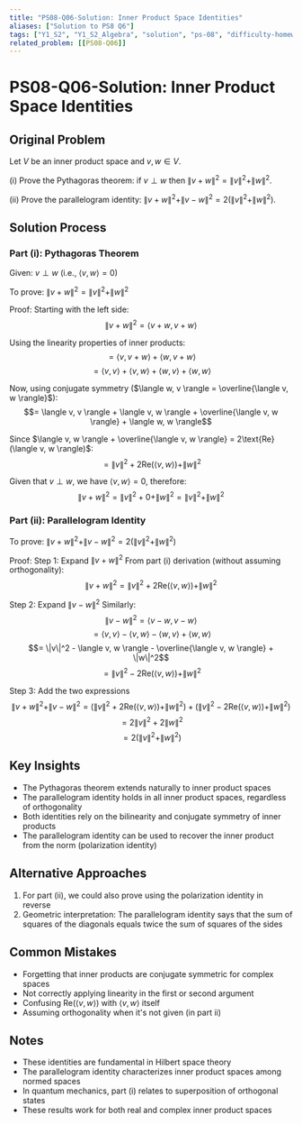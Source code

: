 ```yaml
---
title: "PS08-Q06-Solution: Inner Product Space Identities"
aliases: ["Solution to PS8 Q6"]
tags: ["Y1_S2", "Y1_S2_Algebra", "solution", "ps-08", "difficulty-homework", "inner-product", "identities"]
related_problem: [[PS08-Q06]]
---
```


# PS08-Q06-Solution: Inner Product Space Identities

## Original Problem
Let $V$ be an inner product space and $v, w \in V$.

(i) Prove the Pythagoras theorem: if $v \perp w$ then $\|v + w\|^2 = \|v\|^2 + \|w\|^2$.

(ii) Prove the parallelogram identity: $\|v + w\|^2 + \|v - w\|^2 = 2(\|v\|^2 + \|w\|^2)$.

## Solution Process

### Part (i): Pythagoras Theorem
Given: $v \perp w$ (i.e., $\langle v, w \rangle = 0$)

To prove: $\|v + w\|^2 = \|v\|^2 + \|w\|^2$

Proof:
Starting with the left side:
$$\|v + w\|^2 = \langle v + w, v + w \rangle$$

Using the linearity properties of inner products:
$$= \langle v, v + w \rangle + \langle w, v + w \rangle$$
$$= \langle v, v \rangle + \langle v, w \rangle + \langle w, v \rangle + \langle w, w \rangle$$

Now, using conjugate symmetry ($\langle w, v \rangle = \overline{\langle v, w \rangle}$):
$$= \langle v, v \rangle + \langle v, w \rangle + \overline{\langle v, w \rangle} + \langle w, w \rangle$$

Since $\langle v, w \rangle + \overline{\langle v, w \rangle} = 2\text{Re}(\langle v, w \rangle)$:
$$= \|v\|^2 + 2\text{Re}(\langle v, w \rangle) + \|w\|^2$$

Given that $v \perp w$, we have $\langle v, w \rangle = 0$, therefore:
$$\|v + w\|^2 = \|v\|^2 + 0 + \|w\|^2 = \|v\|^2 + \|w\|^2$$

### Part (ii): Parallelogram Identity
To prove: $\|v + w\|^2 + \|v - w\|^2 = 2(\|v\|^2 + \|w\|^2)$

Proof:
Step 1: Expand $\|v + w\|^2$
From part (i) derivation (without assuming orthogonality):
$$\|v + w\|^2 = \|v\|^2 + 2\text{Re}(\langle v, w \rangle) + \|w\|^2$$

Step 2: Expand $\|v - w\|^2$
Similarly:
$$\|v - w\|^2 = \langle v - w, v - w \rangle$$
$$= \langle v, v \rangle - \langle v, w \rangle - \langle w, v \rangle + \langle w, w \rangle$$
$$= \|v\|^2 - \langle v, w \rangle - \overline{\langle v, w \rangle} + \|w\|^2$$
$$= \|v\|^2 - 2\text{Re}(\langle v, w \rangle) + \|w\|^2$$

Step 3: Add the two expressions
$$\|v + w\|^2 + \|v - w\|^2 = (\|v\|^2 + 2\text{Re}(\langle v, w \rangle) + \|w\|^2) + (\|v\|^2 - 2\text{Re}(\langle v, w \rangle) + \|w\|^2)$$
$$= 2\|v\|^2 + 2\|w\|^2$$
$$= 2(\|v\|^2 + \|w\|^2)$$

## Key Insights
- The Pythagoras theorem extends naturally to inner product spaces
- The parallelogram identity holds in all inner product spaces, regardless of orthogonality
- Both identities rely on the bilinearity and conjugate symmetry of inner products
- The parallelogram identity can be used to recover the inner product from the norm (polarization identity)

## Alternative Approaches
1. For part (ii), we could also prove using the polarization identity in reverse
2. Geometric interpretation: The parallelogram identity says that the sum of squares of the diagonals equals twice the sum of squares of the sides

## Common Mistakes
- Forgetting that inner products are conjugate symmetric for complex spaces
- Not correctly applying linearity in the first or second argument
- Confusing $\text{Re}(\langle v, w \rangle)$ with $\langle v, w \rangle$ itself
- Assuming orthogonality when it's not given (in part ii)

## Notes
- These identities are fundamental in Hilbert space theory
- The parallelogram identity characterizes inner product spaces among normed spaces
- In quantum mechanics, part (i) relates to superposition of orthogonal states
- These results work for both real and complex inner product spaces
